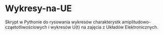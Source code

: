 # Wykresy-na-UE
Skrypt w Pythonie do rysowania wykresów charakterystk amiplitudowo-cząetotliwościowych i wykresów U(t) na zajęcia z Układów Elektronicznych.
